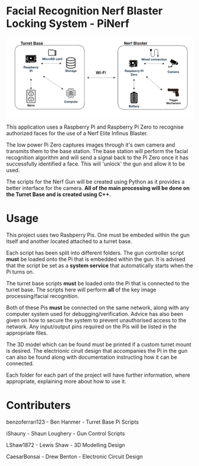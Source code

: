 # Facial Recognition Nerf Blaster Locking System - PiNerf

![PiNerf System](/Documentation/pinerf.png)

This application uses a Raspberry Pi and Raspberry Pi Zero to recognise authorized faces for the use of a Nerf Elite Infinus Blaster.

The low power Pi Zero captures images through it's own camera and transmits them to the base station. The base station will perform the facial recognition algorithm and will send a signal back to the Pi Zero once it has successfully identified a face. This will 'unlock' the gun and allow it to be used.

The scripts for the Nerf Gun will be created using Python as it provides a better interface for the camera. **All of the main processing will be done on the Turret Base and is created using C++.**

# Usage
This project uses two Rasbperry Pis. One must be embeded within the gun itself and another located attached to a turret base.

Each script has been split into different folders. The gun controller script **must** be loaded onto the Pi that is embedded within the gun. It is advised that the script be set as a **system service** that automatically starts when the Pi turns on.

The turret base scripts **must** be loaded onto the Pi that is connected to the turret base. The scripts here will perform **all** of the key image processing/facial recognition.

Both of these Pis **must** be connected on the same network, along with any computer system used for debugging/verification. Advice has also been given on how to secure the system to prevent unauthorised access to the network. Any input/output pins required on the Pis will be listed in the appropriate files.

The 3D model which can be found must be printed if a custom turret mount is desired. The electrionic ciruit design that accompanies the Pi in the gun can also be found along with documentation instructing how it can be connected.

Each folder for each part of the project will have further information, where appropriate, explaining more about how to use it.

# Contributers
benzoferrari123 - Ben Hanmer - Turret Base Pi Scripts

iShauny - Shaun Loughery - Gun Control Scripts

LShaw1872 - Lewis Shaw - 3D Modelling Design

CaesarBonsai - Drew Benton - Electronic Circuit Design
